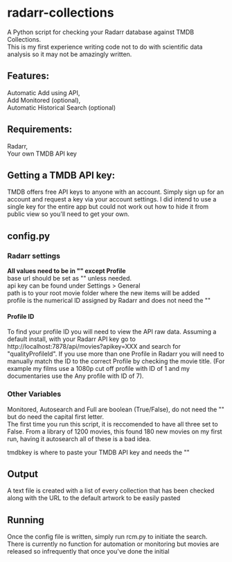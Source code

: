 # radarr-collections

A Python script for checking your Radarr database against TMDB Collections. <br>
This is my first experience writing code not to do with scientific data analysis so it may not be amazingly written.

## Features: <br>
Automatic Add using API, <br>
Add Monitored (optional), <br>
Automatic Historical Search (optional) <br>
  
## Requirements:
Radarr, <br>
Your own TMDB API key <br>
  
## Getting a TMDB API key:<br>
TMDB offers free API keys to anyone with an account. Simply sign up for an account and request a key via your account settings. I did intend to use a single key for the entire app but could not work out how to hide it from public view so you'll need to get your own.
  
## config.py <br>
### Radarr settings <br>

**All values need to be in "" except Profile** <br>
base url should be set as "" unless needed. <br>
api key can be found under Settings > General <br>
path is to your root movie folder where the new items will be added <br>
profile is the numerical ID assigned by Radarr and does not need the "" <br>
    
#### Profile ID
To find your profile ID you will need to view the API raw data. Assuming a default install, with your Radarr API key go to http://localhost:7878/api/movies?apikey=XXX and search for "qualityProfileId". If you use more than one Profile in Radarr you will need to manually match the ID to the correct Profile by checking the movie title. (For example my films use a 1080p cut off profile with ID of 1 and my documentaries use the Any profile with ID of 7).

### Other Variables 
Monitored, Autosearch and Full are boolean (True/False), do not need the "" but do need the capital first letter. <br>
The first time you run this script, it is reccomended to have all three set to False. From a library of 1200 movies, this found 180 new movies on my first run, having it autosearch all of these is a bad idea.

tmdbkey is where to paste your TMDB API key and needs the ""

## Output
A text file is created with a list of every collection that has been checked along with the URL to the default artwork to be easily pasted 


## Running
Once the config file is written, simply run rcm.py to initiate the search. There is currently no function for automation or monitoring but movies are released so infrequently that once you've done the initial 
